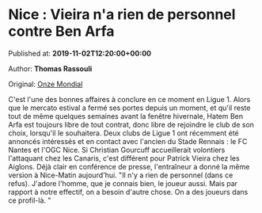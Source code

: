 
# Nice : Vieira n'a rien de personnel contre Ben Arfa

Published at: **2019-11-02T12:20:00+00:00**

Author: **Thomas Rassouli**

Original: [Onze Mondial](http://www.onzemondial.com/ligue-1/2019-2020/nice-vieira-n-a-rien-de-personnel-contre-ben-arfa-201453)

C'est l'une des bonnes affaires à conclure en ce moment en Ligue 1. Alors que le mercato estival a fermé ses portes depuis un moment, et qu'il reste tout de même quelques semaines avant la fenêtre hivernale, Hatem Ben Arfa est toujours libre de tout contrat, donc libre de rejoindre le club de son choix, lorsqu'il le souhaitera.
Deux clubs de Ligue 1 ont récemment été annoncés intéressés et en contact avec l'ancien du Stade Rennais : le FC Nantes et l'OGC Nice. Si Christian Gourcuff accueillerait volontiers l'attaquant chez les Canaris, c'est différent pour Patrick Vieira chez les Aiglons.
Déjà clair en conférence de presse, l'entraîneur a donné la même version à Nice-Matin aujourd'hui. "Il n'y a rien de personnel (dans ce refus). J'adore l'homme, que je connais bien, le joueur aussi. Mais par rapport à notre effectif, on a besoin d'autre chose. On a des joueurs dans ce profil-là. "
